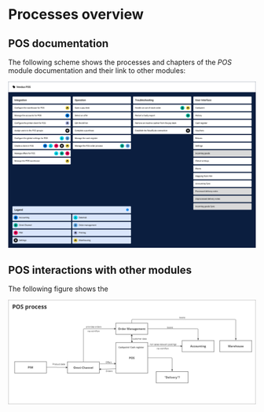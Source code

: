 # Processes overview

## POS documentation

The following scheme shows the processes and chapters of the *POS* module documentation and their link to other modules:

![Processes POS](../../Assets/Screenshots/POS/ProcessesVenduoPOS.png "Processes POS")



## POS interactions with other modules

The following figure shows the 

![POS with other modules](../../Assets/Screenshots/POS/POSBusinessProcess.png "[POS with other modules]")

